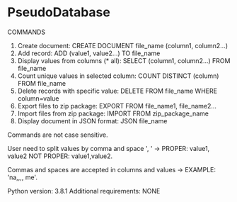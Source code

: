 # PseudoDatabase

COMMANDS
1. Create document: CREATE DOCUMENT file_name (column1, column2...)
2. Add record: ADD (value1, value2...) TO file_name
3. Display values from columns (* all): SELECT (column1, column2...) FROM file_name
4. Count unique values in selected column: COUNT DISTINCT (column) FROM file_name
5. Delete records with specific value: DELETE FROM file_name WHERE column=value
6. Export files to zip package: EXPORT FROM file_name1, file_name2...
7. Import files from zip package: IMPORT FROM zip_package_name
8. Display document in JSON format: JSON file_name

Commands are not case sensitive.

User need to split values by comma and space ', ' -> PROPER: value1, value2 NOT PROPER: value1,value2.

Commas and spaces are accepted in columns and values -> EXAMPLE: 'na,,,, me'.

Python version: 3.8.1
Additional requirements: NONE
